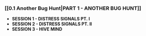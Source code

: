 
### **[[0.1 Another Bug Hunt|PART 1 - ANOTHER BUG HUNT]]**
- **SESSION 1 - DISTRESS SIGNALS PT. I**
- **SESSION 2 - DISTRESS SIGNALS PT. II**
- **SESSION 3 - HIVE MIND**
